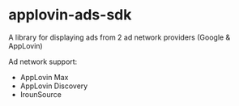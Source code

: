 # applovin-ads-sdk
<p>A library for displaying ads from 2 ad network providers (Google & AppLovin)</p>
<p>Ad network support:</p>
  <ul>
    <li>AppLovin Max</li>
    <li>AppLovin Discovery</li>
    <li>IrounSource</li>
  </ul>
